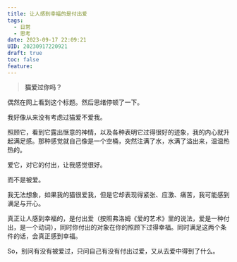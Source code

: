```yaml
---
title: 让人感到幸福的是付出爱
tags:
  - 日常
  - 思考
date: 2023-09-17 22:09:21
UID: 20230917220921
draft: true
toc: false
feature:
---
```


> **猫爱过你吗？**

偶然在网上看到这个标题。然后思绪停顿了一下。

我好像从来没有考虑过猫爱不爱我。

照顾它，看到它露出惬意的神情，以及各种表明它过得很好的迹象，我的内心就升起满足感。那种感觉就自己像是一个空桶，突然注满了水，水满了溢出来，温温热热的。
<!--more-->

爱它，对它的付出，让我感觉很好。

而不是被爱。

我无法想象，如果我的猫很爱我，但是它却表现得紧张、应激、痛苦，我可能感到满足与开心。

真正让人感到幸福的，是付出爱（按照弗洛姆《爱的艺术》里的说法，爱是一种付出，是一个动词），同时你付出的对象在你的照顾下过得幸福。同时满足这两个条件的话，会真正感到幸福。

So，别问有没有被爱过，只问自己有没有付出过爱，又从去爱中得到了什么。